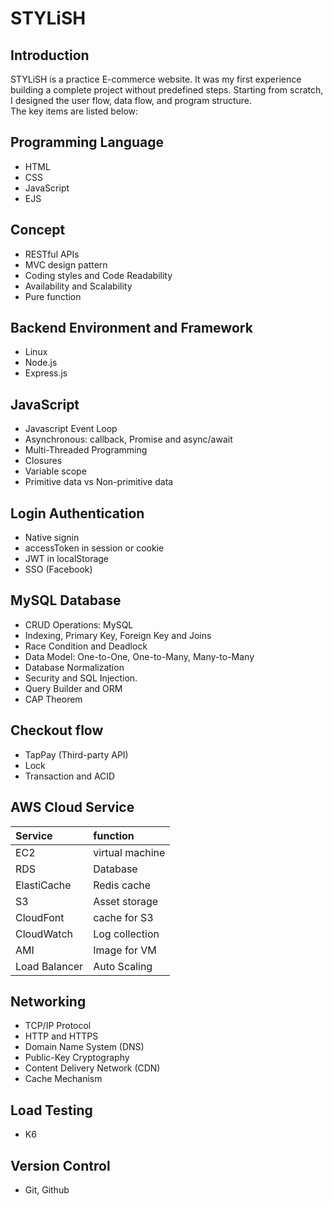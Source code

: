 # STYLiSH
## Introduction
STYLiSH is a practice E-commerce website. It was my first experience building a complete project without predefined steps. Starting from scratch, I designed the user flow, data flow, and program structure. 
<br>
The key items are listed below:

## Programming Language
* HTML
* CSS
* JavaScript
* EJS

## Concept
* RESTful APIs
* MVC design pattern
* Coding styles and Code Readability
* Availability and Scalability
* Pure function

## Backend Environment and Framework
* Linux
* Node.js
* Express.js

## JavaScript
* Javascript Event Loop
* Asynchronous: callback, Promise and async/await
* Multi-Threaded Programming
* Closures
* Variable scope
* Primitive data vs Non-primitive data

## Login Authentication
* Native signin
* accessToken in session or cookie
* JWT in localStorage
* SSO (Facebook)

## MySQL Database
* CRUD Operations: MySQL
* Indexing, Primary Key, Foreign Key and Joins
* Race Condition and Deadlock
* Data Model: One-to-One, One-to-Many, Many-to-Many
* Database Normalization
* Security and SQL Injection.
* Query Builder and ORM
* CAP Theorem

## Checkout flow
* TapPay (Third-party API)
* Lock
* Transaction and ACID 

## AWS Cloud Service
| Service      | function         |
| :----------- | :--------------- |
| EC2          | virtual machine  |
| RDS          | Database         |
| ElastiCache  | Redis cache      |
| S3           | Asset storage    |
| CloudFont    | cache for S3     |
| CloudWatch   | Log collection   |
| AMI          | Image for VM     |
| Load Balancer| Auto Scaling     |

## Networking
* TCP/IP Protocol
* HTTP and HTTPS
* Domain Name System (DNS)
* Public-Key Cryptography
* Content Delivery Network (CDN)
* Cache Mechanism

## Load Testing
* K6

## Version Control
* Git, Github